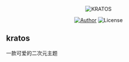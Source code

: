 <p align="center">
<img src="https://xiaoyou66.com/wp-content/uploads/2019/10/20191013113909.png" alt="KRATOS"/>
</p>

<p align="center">
<a href="https://xiaoyou66.com"><img alt="Author" src="https://img.shields.io/badge/Author-xiaoyou-red.svg?style=flat-square"/></a>
<img alt="License" src="https://img.shields.io/github/license/xb2016/kratos-pjax.svg?style=flat-square"/>
</p>

## kratos

一款可爱的二次元主题




